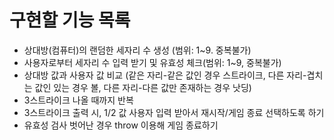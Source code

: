 # 구현할 기능 목록
- 상대방(컴퓨터)의 랜덤한 세자리 수 생성 (범위: 1~9. 중복불가)
- 사용자로부터 세자리 수 입력 받기 및 유효성 체크(범위: 1~9, 중복불가)
- 상대방 값과 사용자 값 비교 (같은 자리-같은 값인 경우 스트라이크, 다른 자리-겹치는 값인 있는 경우 볼, 다른 자리-다른 값만 존재하는 경우 낫딩)
- 3스트라이크 나올 때까지 반복
- 3스트라이크 출력 시, 1/2 값 사용자 입력 받아서 재시작/게임 종료 선택하도록 하기
- 유효성 검사 벗어난 경우 throw 이용해 게임 종료하기